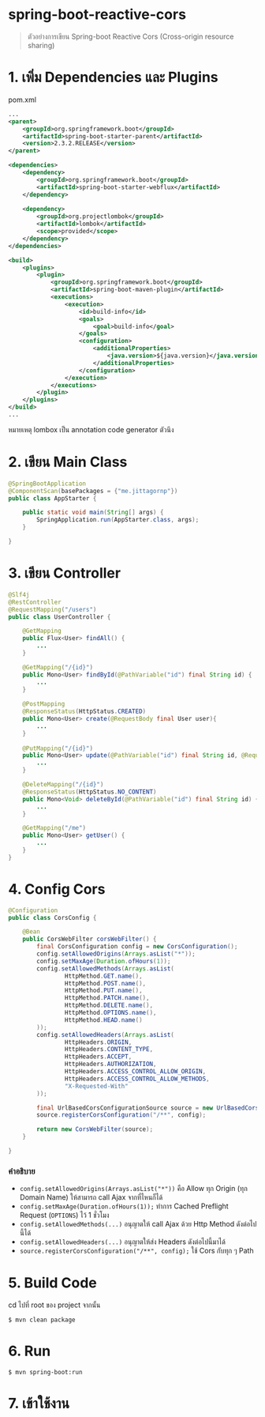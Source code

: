 # spring-boot-reactive-cors

> ตัวอย่างการเขียน Spring-boot Reactive Cors (Cross-origin resource sharing)

# 1. เพิ่ม Dependencies และ Plugins

pom.xml 
``` xml
...
<parent>
    <groupId>org.springframework.boot</groupId>
    <artifactId>spring-boot-starter-parent</artifactId>
    <version>2.3.2.RELEASE</version>
</parent>

<dependencies>
    <dependency>
        <groupId>org.springframework.boot</groupId>
        <artifactId>spring-boot-starter-webflux</artifactId>
    </dependency>
    
    <dependency>
        <groupId>org.projectlombok</groupId>
        <artifactId>lombok</artifactId>
        <scope>provided</scope>
    </dependency>
</dependencies>

<build>
    <plugins>
        <plugin>
            <groupId>org.springframework.boot</groupId>
            <artifactId>spring-boot-maven-plugin</artifactId>
            <executions>        
                <execution>            
                    <id>build-info</id>            
                    <goals>                
                        <goal>build-info</goal>            
                    </goals>        
                    <configuration>                
                        <additionalProperties>                    
                            <java.version>${java.version}</java.version>                                   
                        </additionalProperties>            
                    </configuration>        
                </execution>    
            </executions>
        </plugin>
    </plugins>
</build>
...
```

หมายเหตุ lombox เป็น annotation code generator ตัวนึง

# 2. เขียน Main Class 

``` java
@SpringBootApplication
@ComponentScan(basePackages = {"me.jittagornp"})
public class AppStarter {

    public static void main(String[] args) {
        SpringApplication.run(AppStarter.class, args);
    }

}
```

# 3. เขียน Controller
``` java
@Slf4j
@RestController
@RequestMapping("/users")
public class UserController {

    @GetMapping
    public Flux<User> findAll() {
        ...
    }

    @GetMapping("/{id}")
    public Mono<User> findById(@PathVariable("id") final String id) {
        ...
    }
    
    @PostMapping
    @ResponseStatus(HttpStatus.CREATED)
    public Mono<User> create(@RequestBody final User user){
        ...
    }
    
    @PutMapping("/{id}")
    public Mono<User> update(@PathVariable("id") final String id, @RequestBody final User user){
        ...
    }

    @DeleteMapping("/{id}")
    @ResponseStatus(HttpStatus.NO_CONTENT)
    public Mono<Void> deleteById(@PathVariable("id") final String id) {
        ...
    }

    @GetMapping("/me")
    public Mono<User> getUser() {
        ...
    }
}
```
# 4. Config Cors

```java
@Configuration
public class CorsConfig {

    @Bean
    public CorsWebFilter corsWebFilter() {
        final CorsConfiguration config = new CorsConfiguration();
        config.setAllowedOrigins(Arrays.asList("*"));
        config.setMaxAge(Duration.ofHours(1));
        config.setAllowedMethods(Arrays.asList(
                HttpMethod.GET.name(),
                HttpMethod.POST.name(),
                HttpMethod.PUT.name(),
                HttpMethod.PATCH.name(),
                HttpMethod.DELETE.name(),
                HttpMethod.OPTIONS.name(),
                HttpMethod.HEAD.name()
        ));
        config.setAllowedHeaders(Arrays.asList(
                HttpHeaders.ORIGIN,
                HttpHeaders.CONTENT_TYPE,
                HttpHeaders.ACCEPT,
                HttpHeaders.AUTHORIZATION,
                HttpHeaders.ACCESS_CONTROL_ALLOW_ORIGIN,
                HttpHeaders.ACCESS_CONTROL_ALLOW_METHODS,
                "X-Requested-With"
        ));

        final UrlBasedCorsConfigurationSource source = new UrlBasedCorsConfigurationSource();
        source.registerCorsConfiguration("/**", config);

        return new CorsWebFilter(source);
    }

}
```

### คำอธิบาย

- `config.setAllowedOrigins(Arrays.asList("*"))` คือ Allow ทุก Origin (ทุก Domain Name) ให้สามารถ call Ajax จากที่ไหนก็ได้ 
- `config.setMaxAge(Duration.ofHours(1));` ทำการ Cached Preflight Request (`OPTIONS`) ไว้ 1 ชั่วโมง  
- `config.setAllowedMethods(...)` อนุญาตให้ call Ajax ด้วย Http Method ดังต่อไปนี้ได้
- `config.setAllowedHeaders(...)` อนุญาตให้ส่ง Headers ดังต่อไปนี้มาได้ 
- `source.registerCorsConfiguration("/**", config);` ใช้ Cors กับทุก ๆ Path 

# 5. Build Code
cd ไปที่ root ของ project จากนั้น  
``` shell 
$ mvn clean package
```

# 6. Run 
``` shell 
$ mvn spring-boot:run
```

# 7. เข้าใช้งาน

